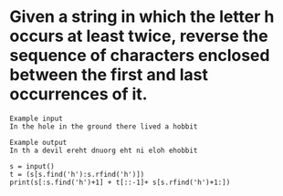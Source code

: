 # Given a string in which the letter h occurs at least twice, reverse the sequence of characters enclosed between the first and last occurrences of it.

```
Example input
In the hole in the ground there lived a hobbit

Example output
In th a devil ereht dnuorg eht ni eloh ehobbit
```
```
s = input()
t = (s[s.find('h'):s.rfind('h')])
print(s[:s.find('h')+1] + t[::-1]+ s[s.rfind('h')+1:])

```
